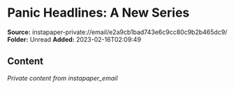 # Panic Headlines: A New Series

**Source:** instapaper-private://email/e2a9cb1bad743e6c9cc80c9b2b465dc9/
**Folder:** Unread
**Added:** 2023-02-16T02:09:49




## Content
*Private content from instapaper_email*
